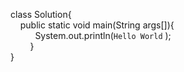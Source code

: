 
class Solution{
 </br>&nbsp; &nbsp;  public static void main(String args[]){
</br>   &nbsp; &nbsp; &nbsp; &nbsp; &nbsp; System.out.println(`Hello World` );
 </br> &nbsp; &nbsp; &nbsp; &nbsp; }
 </br>}
